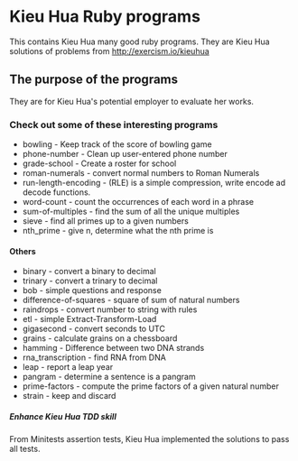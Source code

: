 # Kieu Hua Ruby programs
This contains Kieu Hua many good ruby programs. They are Kieu Hua solutions of problems from 
http://exercism.io/kieuhua

## The purpose of the programs
They are for Kieu Hua's potential employer to evaluate her works.

### Check out some of these interesting programs
* bowling - Keep track of the score of bowling game	
* phone-number - Clean up user-entered phone number
* grade-school - Create a roster for school
* roman-numerals - convert normal numbers to Roman Numerals
* run-length-encoding - (RLE) is a simple compression, write encode ad decode functions.
* word-count - count the occurrences of each word in a phrase
* sum-of-multiples - find the sum of all the unique multiples 
* sieve - find all primes up to a given numbers
* nth_prime - give n, determine what the nth prime is

#### Others 
* binary - convert a binary to decimal
* trinary - convert a trinary to decimal
* bob - simple questions and response
* difference-of-squares - square of sum of natural numbers
* raindrops - convert number to string with rules
* etl - simple Extract-Transform-Load
* gigasecond - convert seconds to UTC
* grains - calculate grains on a chessboard
* hamming - Difference between two DNA strands
* rna_transcription - find RNA from DNA
* leap - report a leap year
* pangram - determine a sentence is a pangram
* prime-factors - compute the prime factors of a given natural number
* strain - keep and discard

##### Enhance Kieu Hua TDD skill
From Minitests assertion tests, Kieu Hua implemented the solutions to pass all tests.

